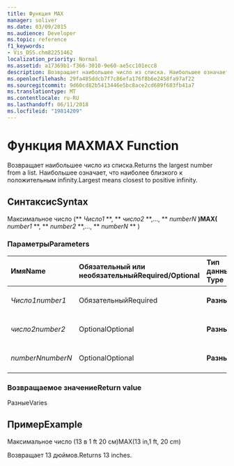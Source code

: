 ```yaml
---
title: Функция MAX
manager: soliver
ms.date: 03/09/2015
ms.audience: Developer
ms.topic: reference
f1_keywords:
- Vis_DSS.chm82251462
localization_priority: Normal
ms.assetid: a17369b1-f366-3010-9e60-ae5cc101ecc8
description: Возвращает наибольшее число из списка. Наибольшее означает, что наиболее близкого к положительным infinity.
ms.openlocfilehash: 29fa485ddcb7f7c86efa176f8b6e2458fa97af22
ms.sourcegitcommit: 9d60cd82b5413446e5bc8ace2cd689f683fb41a7
ms.translationtype: MT
ms.contentlocale: ru-RU
ms.lasthandoff: 06/11/2018
ms.locfileid: "19814209"
---
```

# <a name="max-function"></a><span data-ttu-id="20cf2-104">Функция MAX</span><span class="sxs-lookup"><span data-stu-id="20cf2-104">MAX Function</span></span>

<span data-ttu-id="20cf2-105">Возвращает наибольшее число из списка.</span><span class="sxs-lookup"><span data-stu-id="20cf2-105">Returns the largest number from a list.</span></span> <span data-ttu-id="20cf2-106">Наибольшее означает, что наиболее близкого к положительным infinity.</span><span class="sxs-lookup"><span data-stu-id="20cf2-106">Largest means closest to positive infinity.</span></span>
  
## <a name="syntax"></a><span data-ttu-id="20cf2-107">Синтаксис</span><span class="sxs-lookup"><span data-stu-id="20cf2-107">Syntax</span></span>

<span data-ttu-id="20cf2-108">Максимальное число (** *Число1* **, ** *число2* **,..., ** *numberN* **)</span><span class="sxs-lookup"><span data-stu-id="20cf2-108">MAX(** *number1* **, ** *number2* **,..., ** *numberN* ** )</span></span> 
  
### <a name="parameters"></a><span data-ttu-id="20cf2-109">Параметры</span><span class="sxs-lookup"><span data-stu-id="20cf2-109">Parameters</span></span>

|<span data-ttu-id="20cf2-110">**Имя**</span><span class="sxs-lookup"><span data-stu-id="20cf2-110">**Name**</span></span>|<span data-ttu-id="20cf2-111">**Обязательный или необязательный**</span><span class="sxs-lookup"><span data-stu-id="20cf2-111">**Required/Optional**</span></span>|<span data-ttu-id="20cf2-112">**Тип данных**</span><span class="sxs-lookup"><span data-stu-id="20cf2-112">**Data Type**</span></span>|<span data-ttu-id="20cf2-113">**Описание**</span><span class="sxs-lookup"><span data-stu-id="20cf2-113">**Description**</span></span>|
|:-----|:-----|:-----|:-----|
| <span data-ttu-id="20cf2-114">_Число1_</span><span class="sxs-lookup"><span data-stu-id="20cf2-114">_number1_</span></span> <br/> |<span data-ttu-id="20cf2-115">Обязательный</span><span class="sxs-lookup"><span data-stu-id="20cf2-115">Required</span></span>  <br/> |<span data-ttu-id="20cf2-116">**Разные**</span><span class="sxs-lookup"><span data-stu-id="20cf2-116">**Varies**</span></span> <br/> |<span data-ttu-id="20cf2-117">Первый номер в списке.</span><span class="sxs-lookup"><span data-stu-id="20cf2-117">The first number in the list.</span></span>  <br/> |
| <span data-ttu-id="20cf2-118">_число2_</span><span class="sxs-lookup"><span data-stu-id="20cf2-118">_number2_</span></span> <br/> |<span data-ttu-id="20cf2-119">Optional</span><span class="sxs-lookup"><span data-stu-id="20cf2-119">Optional</span></span>  <br/> |<span data-ttu-id="20cf2-120">**Разные**</span><span class="sxs-lookup"><span data-stu-id="20cf2-120">**Varies**</span></span> <br/> | <span data-ttu-id="20cf2-121">Второй номер в списке.</span><span class="sxs-lookup"><span data-stu-id="20cf2-121">The second number in the list.</span></span>  <br/> |
| <span data-ttu-id="20cf2-122">_numberN_</span><span class="sxs-lookup"><span data-stu-id="20cf2-122">_numberN_</span></span> <br/> |<span data-ttu-id="20cf2-123">Optional</span><span class="sxs-lookup"><span data-stu-id="20cf2-123">Optional</span></span>  <br/> |<span data-ttu-id="20cf2-124">**Разные**</span><span class="sxs-lookup"><span data-stu-id="20cf2-124">**Varies**</span></span> <br/> |<span data-ttu-id="20cf2-125">N-й номер в списке.</span><span class="sxs-lookup"><span data-stu-id="20cf2-125">The nth number in the list.</span></span>  <br/> |
   
### <a name="return-value"></a><span data-ttu-id="20cf2-126">Возвращаемое значение</span><span class="sxs-lookup"><span data-stu-id="6">Return value</span></span>

<span data-ttu-id="20cf2-127">Разные</span><span class="sxs-lookup"><span data-stu-id="20cf2-127">Varies</span></span>
  
## <a name="example"></a><span data-ttu-id="20cf2-128">Пример</span><span class="sxs-lookup"><span data-stu-id="20cf2-128">Example</span></span>

<span data-ttu-id="20cf2-129">Максимальное число (13 в 1 ft 20 см)</span><span class="sxs-lookup"><span data-stu-id="20cf2-129">MAX(13 in,1 ft, 20 cm)</span></span> 
  
<span data-ttu-id="20cf2-130">Возвращает 13 дюймов.</span><span class="sxs-lookup"><span data-stu-id="20cf2-130">Returns 13 inches.</span></span> 
  

